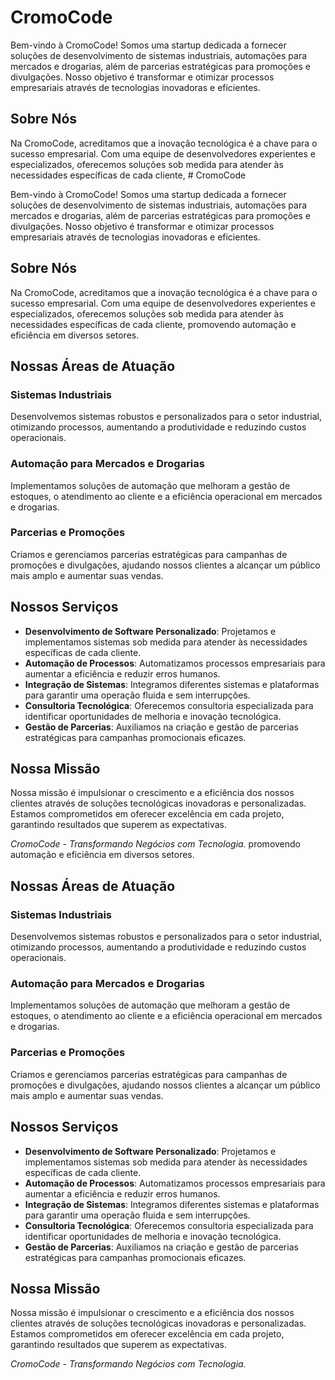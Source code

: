# CromoCode

Bem-vindo à CromoCode! Somos uma startup dedicada a fornecer soluções de desenvolvimento de sistemas industriais, automações para mercados e drogarias, além de parcerias estratégicas para promoções e divulgações. Nosso objetivo é transformar e otimizar processos empresariais através de tecnologias inovadoras e eficientes.

## Sobre Nós

Na CromoCode, acreditamos que a inovação tecnológica é a chave para o sucesso empresarial. Com uma equipe de desenvolvedores experientes e especializados, oferecemos soluções sob medida para atender às necessidades específicas de cada cliente, # CromoCode

Bem-vindo à CromoCode! Somos uma startup dedicada a fornecer soluções de desenvolvimento de sistemas industriais, automações para mercados e drogarias, além de parcerias estratégicas para promoções e divulgações. Nosso objetivo é transformar e otimizar processos empresariais através de tecnologias inovadoras e eficientes.

## Sobre Nós

Na CromoCode, acreditamos que a inovação tecnológica é a chave para o sucesso empresarial. Com uma equipe de desenvolvedores experientes e especializados, oferecemos soluções sob medida para atender às necessidades específicas de cada cliente, promovendo automação e eficiência em diversos setores.

## Nossas Áreas de Atuação

### Sistemas Industriais
Desenvolvemos sistemas robustos e personalizados para o setor industrial, otimizando processos, aumentando a produtividade e reduzindo custos operacionais.

### Automação para Mercados e Drogarias
Implementamos soluções de automação que melhoram a gestão de estoques, o atendimento ao cliente e a eficiência operacional em mercados e drogarias.

### Parcerias e Promoções
Criamos e gerenciamos parcerias estratégicas para campanhas de promoções e divulgações, ajudando nossos clientes a alcançar um público mais amplo e aumentar suas vendas.

## Nossos Serviços

- **Desenvolvimento de Software Personalizado**: Projetamos e implementamos sistemas sob medida para atender às necessidades específicas de cada cliente.
- **Automação de Processos**: Automatizamos processos empresariais para aumentar a eficiência e reduzir erros humanos.
- **Integração de Sistemas**: Integramos diferentes sistemas e plataformas para garantir uma operação fluida e sem interrupções.
- **Consultoria Tecnológica**: Oferecemos consultoria especializada para identificar oportunidades de melhoria e inovação tecnológica.
- **Gestão de Parcerias**: Auxiliamos na criação e gestão de parcerias estratégicas para campanhas promocionais eficazes.

## Nossa Missão

Nossa missão é impulsionar o crescimento e a eficiência dos nossos clientes através de soluções tecnológicas inovadoras e personalizadas. Estamos comprometidos em oferecer excelência em cada projeto, garantindo resultados que superem as expectativas.

*CromoCode - Transformando Negócios com Tecnologia.*
promovendo automação e eficiência em diversos setores.

## Nossas Áreas de Atuação

### Sistemas Industriais
Desenvolvemos sistemas robustos e personalizados para o setor industrial, otimizando processos, aumentando a produtividade e reduzindo custos operacionais.

### Automação para Mercados e Drogarias
Implementamos soluções de automação que melhoram a gestão de estoques, o atendimento ao cliente e a eficiência operacional em mercados e drogarias.

### Parcerias e Promoções
Criamos e gerenciamos parcerias estratégicas para campanhas de promoções e divulgações, ajudando nossos clientes a alcançar um público mais amplo e aumentar suas vendas.

## Nossos Serviços

- **Desenvolvimento de Software Personalizado**: Projetamos e implementamos sistemas sob medida para atender às necessidades específicas de cada cliente.
- **Automação de Processos**: Automatizamos processos empresariais para aumentar a eficiência e reduzir erros humanos.
- **Integração de Sistemas**: Integramos diferentes sistemas e plataformas para garantir uma operação fluida e sem interrupções.
- **Consultoria Tecnológica**: Oferecemos consultoria especializada para identificar oportunidades de melhoria e inovação tecnológica.
- **Gestão de Parcerias**: Auxiliamos na criação e gestão de parcerias estratégicas para campanhas promocionais eficazes.

## Nossa Missão

Nossa missão é impulsionar o crescimento e a eficiência dos nossos clientes através de soluções tecnológicas inovadoras e personalizadas. Estamos comprometidos em oferecer excelência em cada projeto, garantindo resultados que superem as expectativas.

*CromoCode - Transformando Negócios com Tecnologia.*
